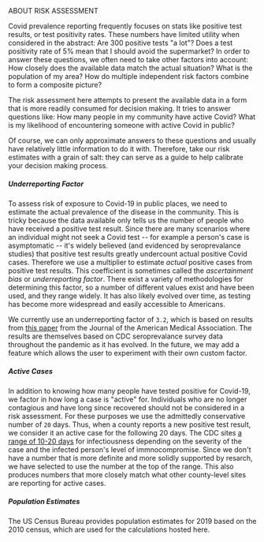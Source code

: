<div class="tile-header">ABOUT RISK ASSESSMENT</div>
<div class="tile-body">

Covid prevalence reporting frequently focuses on stats like positive test
results, or test positivity rates.  These numbers have limited utility when
considered in the abstract: Are 300 positive tests "a lot"?  Does a test
positivity rate of 5% mean that I should avoid the supermarket?  In order to
answer these questions, we often need to take other factors into account: How
closely does the available data match the actual situation?  What is the
population of my area?  How do multiple independent risk factors combine to form
a composite picture?

The risk assessment here attempts to present the available data in a form that
is more readily consumed for decision making.  It tries to answer questions
like: How many people in my community have active Covid?  What is my likelihood
of encountering someone with active Covid in public?

Of course, we can only approximate answers to these questions and usually have
relatively little information to do it with.  Therefore, take our risk estimates
with a grain of salt: they can serve as a guide to help calibrate your decision
making process.

##### Underreporting Factor

To assess risk of exposure to Covid-19 in public places, we need to estimate the
actual prevalence of the disease in the community.  This is tricky because the
data available only tells us the number of people who have received a positive
test result.  Since there are many scenarios where an individual might not seek
a Covid test -- for example a person's case is asymptomatic -- it's widely
believed (and evidenced by seroprevalance studies) that positive test results
greatly undercount actual positive Covid cases.  Therefore we use a multiplier
to estimate _actual_ positive cases from positive test results.  This
coefficient is sometimes called the _ascertainment bias_ or _underreporting
factor_.  There exist a variety of methodologies for determining this factor, so
a number of different values exist and have been used, and they range widely.
It has also likely evolved over time, as testing has become more widespread and
easily accessible to Americans.

We currently use an underreporting factor of `3.2`, which is based on results
from [this paper][1] from the Journal of the American Medical Association.  The
results are themselves based on CDC seroprevalance survey data throughout the
pandemic as it has evolved.  In the future, we may add a feature which allows
the user to experiment with their own custom factor.

[1]: https://jamanetwork.com/journals/jamanetworkopen/fullarticle/2774584


##### Active Cases

In addition to knowing how many people have tested positive for Covid-19, we
factor in how long a case is "active" for.  Individuals who are no longer
contagious and have long since recovered should not be considered in a risk
assessment.  For these purposes we use the admittedly conservative number of
`20` days.  Thus, when a county reports a new positive test result, we consider
it an active case for the following 20 days.  The CDC sites [a range of 10-20
days][2] for infectiousness depending on the severity of the case and the
infected person's level of immnocompromise.  Since we don't have a number that
is more definite and more solidly supported by resarch, we have selected to use
the number at the top of the range.  This also produces numbers that more
closely match what other county-level sites are reporting for active cases.

[2]: https://www.cdc.gov/coronavirus/2019-ncov/hcp/duration-isolation.html#:~:text=Available%20data%20indicate%20that%20persons,20%20days%20after%20symptom%20onset


##### Population Estimates

The US Census Bureau provides population estimates for 2019 based on the 2010
census, which are used for the calculations hosted here.


</div>
